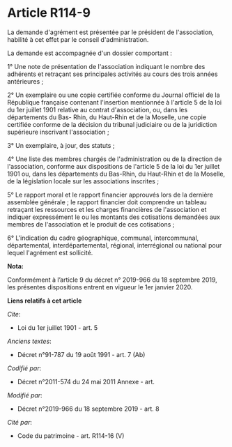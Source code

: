 # Article R114-9

La demande d'agrément est présentée par le président de l'association, habilité à cet effet par le conseil d'administration. 

La demande est accompagnée d'un dossier comportant : 

1° Une note de présentation de l'association indiquant le nombre des adhérents et retraçant ses principales activités au
cours des trois années antérieures ; 

2° Un exemplaire ou une copie certifiée conforme du Journal officiel de la République française contenant l'insertion
mentionnée à l'article 5 de la loi du 1er juillet 1901 relative au contrat d'association, ou, dans les départements du Bas-
Rhin, du Haut-Rhin et de la Moselle, une copie certifiée conforme de la décision du   tribunal judiciaire ou de la
juridiction supérieure inscrivant l'association ; 

3° Un exemplaire, à jour, des statuts ; 

4° Une liste des membres chargés de l'administration ou de la direction de l'association, conforme aux dispositions de
l'article 5 de la loi du 1er juillet 1901 ou, dans les départements du Bas-Rhin, du Haut-Rhin et de la Moselle, de la
législation locale sur les associations inscrites ; 

5° Le rapport moral et le rapport financier approuvés lors de la dernière assemblée générale ; le rapport financier doit
comprendre un tableau retraçant les ressources et les charges financières de l'association et indiquer expressément le ou les
montants des cotisations demandées aux membres de l'association et le produit de ces cotisations ; 

6° L'indication du cadre géographique, communal, intercommunal, départemental, interdépartemental, régional, interrégional ou
national pour lequel l'agrément est sollicité.

**Nota:**

Conformément à l’article 9 du décret n° 2019-966 du 18 septembre 2019, les présentes dispositions entrent en vigueur le 1er
janvier 2020.

**Liens relatifs à cet article**

_Cite_:

  - Loi du 1er juillet 1901 - art. 5

_Anciens textes_:

  - Décret n°91-787 du 19 août 1991 - art. 7 (Ab)

_Codifié par_:

  - Décret n°2011-574 du 24 mai 2011 Annexe - art.

_Modifié par_:

  - Décret n°2019-966 du 18 septembre 2019 - art. 8

_Cité par_:

  - Code du patrimoine - art. R114-16 (V)
